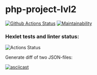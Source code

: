 # php-project-lvl2

[![Github Actions Status](https://github.com/hallernsk/php-project-lvl2/workflows/PHP%20CI/badge.svg)](https://github.com/hallernsk/php-project-lvl2/actions)
[![Maintainability](https://api.codeclimate.com/v1/badges/568be85411a7fc055815/maintainability)](https://codeclimate.com/github/hallernsk/php-project-lvl2/maintainability)

### Hexlet tests and linter status:
![Actions Status](/workflows/hexlet-check/badge.svg)

Generate diff of two JSON-files:

[![asciicast](https://asciinema.org/a/hkdVsIeTDNSAeL4uLMRQsPF7r.svg)](https://asciinema.org/a/hkdVsIeTDNSAeL4uLMRQsPF7r)
